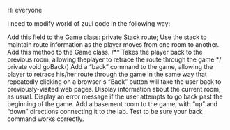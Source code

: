 Hi everyone

I need to modify world of zuul code in the following way:

Add this field to the Game class:
private Stack<Room> route;
Use the stack to maintain route information as the player moves from one room to another. Add this method to the Game class.
/** Takes the player back to the previous room, allowing theplayer to retrace the route through the game */
private void goBack()
Add a “back” command to the game, allowing the player to retrace his/her route through the game in the same way that repeatedly clicking on a browser's “Back” button will take the user back to previously-visited web pages. Display information about the current room, as usual. Display an error message if the user attempts to go back past the beginning of the game.
Add a basement room to the game, with “up” and “down” directions connecting it to the lab. Test to be sure your back command works correctly.
